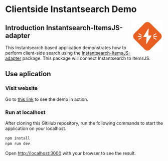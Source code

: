 # Clientside Instantsearch Demo

<img src="https://github.com/unplatform-io/instantsearch-itemsjs-adapter/blob/main/logo-orange.svg" alt="Instantsearch-ItemsJS-adapter" align="right" width="20%" />

## Introduction Instantsearch-ItemsJS-adapter 

This Instantsearch based application demonstrates how to perform client-side search using the [Instantsearch-ItemsJS-adapter](https://github.com/unplatform-io/instantsearch-itemsjs-adapter) package. This package will connect Instantsearch to ItemsJS.

## Use aplication
### Visit website
Go to [this link](https://clientside-instantsearch-demo.vercel.app/) to see the demo in action.

### Run at localhost
After cloning this GitHub repository, run the following commands to start the application on your localhost.

```bash
npm install
npm run dev
```
Open [http://localhost:3000](http://localhost:3000) with your browser to see the result.
